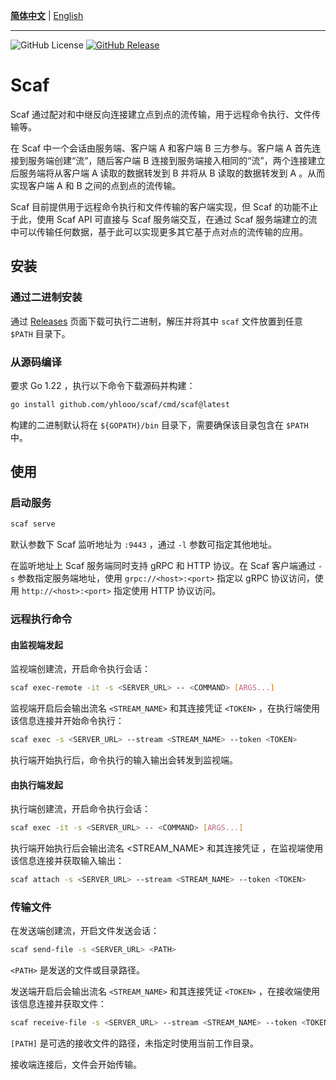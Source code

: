 **[简体中文](README_CN.md)** | [English](README.md)

---

![GitHub License](https://img.shields.io/github/license/yhlooo/scaf)
[![GitHub Release](https://img.shields.io/github/v/release/yhlooo/scaf)](https://github.com/yhlooo/scaf/releases/latest)

# Scaf

Scaf 通过配对和中继反向连接建立点到点的流传输，用于远程命令执行、文件传输等。

在 Scaf 中一个会话由服务端、客户端 A 和客户端 B 三方参与。客户端 A 首先连接到服务端创建“流”，随后客户端 B 连接到服务端接入相同的“流”，两个连接建立后服务端将从客户端 A 读取的数据转发到 B 并将从 B 读取的数据转发到 A 。从而实现客户端 A 和 B 之间的点到点的流传输。

Scaf 目前提供用于远程命令执行和文件传输的客户端实现，但 Scaf 的功能不止于此，使用 Scaf API 可直接与 Scaf 服务端交互，在通过 Scaf 服务端建立的流中可以传输任何数据，基于此可以实现更多其它基于点对点的流传输的应用。

## 安装

### 通过二进制安装

通过 [Releases](https://github.com/yhlooo/scaf/releases) 页面下载可执行二进制，解压并将其中 `scaf` 文件放置到任意 `$PATH` 目录下。

### 从源码编译

要求 Go 1.22 ，执行以下命令下载源码并构建：

```bash
go install github.com/yhlooo/scaf/cmd/scaf@latest
```

构建的二进制默认将在 `${GOPATH}/bin` 目录下，需要确保该目录包含在 `$PATH` 中。

## 使用

### 启动服务

```bash
scaf serve
```

默认参数下 Scaf 监听地址为 `:9443` ，通过 `-l` 参数可指定其他地址。

在监听地址上 Scaf 服务端同时支持 gRPC 和 HTTP 协议。在 Scaf 客户端通过 `-s` 参数指定服务端地址，使用 `grpc://<host>:<port>` 指定以 gRPC 协议访问，使用 `http://<host>:<port>` 指定使用 HTTP 协议访问。  

### 远程执行命令

#### 由监视端发起

监视端创建流，开启命令执行会话：

```bash
scaf exec-remote -it -s <SERVER_URL> -- <COMMAND> [ARGS...]
```

监视端开启后会输出流名 `<STREAM_NAME>` 和其连接凭证 `<TOKEN>` ，在执行端使用该信息连接并开始命令执行：

```bash
scaf exec -s <SERVER_URL> --stream <STREAM_NAME> --token <TOKEN>
```

执行端开始执行后，命令执行的输入输出会转发到监视端。

#### 由执行端发起

执行端创建流，开启命令执行会话：

```bash
scaf exec -it -s <SERVER_URL> -- <COMMAND> [ARGS...]
```

执行端开始执行后会输出流名 <STREAM_NAME> 和其连接凭证 <TOKEN> ，在监视端使用该信息连接并获取输入输出：

```bash
scaf attach -s <SERVER_URL> --stream <STREAM_NAME> --token <TOKEN>
```

### 传输文件

在发送端创建流，开启文件发送会话：

```bash
scaf send-file -s <SERVER_URL> <PATH>
```

`<PATH>` 是发送的文件或目录路径。

发送端开启后会输出流名 `<STREAM_NAME>` 和其连接凭证 `<TOKEN>` ，在接收端使用该信息连接并获取文件：

```bash
scaf receive-file -s <SERVER_URL> --stream <STREAM_NAME> --token <TOKEN> [PATH]
```

`[PATH]` 是可选的接收文件的路径，未指定时使用当前工作目录。

接收端连接后，文件会开始传输。
